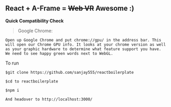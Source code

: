 ## React + A-Frame =  ~~Web VR~~ Awesome :)

**Quick Compatibility Check**

> Google Chrome:

    Open up Google Chrome and put chrome://gpu/ in the address bar. This will open our Chrome GPU info. It looks at your chrome version as well as your graphic hardware to determine what feature support you have. We need to see happy green words next to WebGL.

To run

    $git clone https://github.com/sanjay555/reactboilerplate

    $cd to reactboilerplate

    $npm i

    And headover to http://localhost:3000/

